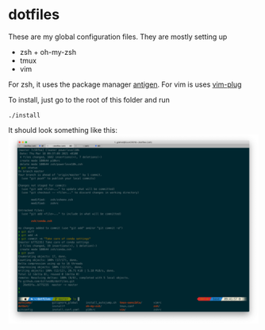 # dotfiles
These are my global configuration files. They are mostly setting up 
 * zsh + oh-my-zsh
 * tmux
 * vim
 
 For zsh, it uses the package manager [antigen](https://github.com/zsh-users/antigen). For vim is uses [vim-plug](https://github.com/junegunn/vim-plug)
 
To install, just go to the root of this folder and run
```
./install 
```


It should look something like this:
![Alt text](screenshots/myzsh.png?raw=true "Title")
